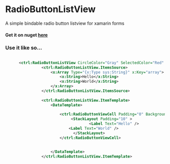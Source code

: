 # RadioButtonListView


A simple bindable radio button listview for xamarin forms


#### Get it on nuget [here](https://www.nuget.org/packages/RadioButtonListView/)

### Use it like so...

```xml

      <ctrl:RadioButtonListView CircleColor="Gray" SelectedColor="Red" HasUnevenRows="true">
                <ctrl:RadioButtonListView.ItemsSource>
                    <x:Array Type="{x:Type sys:String}" x:Key="array">
                        <x:String>Hello</x:String>
                        <x:String>World</x:String>
                    </x:Array>
                </ctrl:RadioButtonListView.ItemsSource>
                
                <ctrl:RadioButtonListView.ItemTemplate>
                    <DataTemplate>
                        
                        <ctrl:RadioButtonViewCell Padding="0" BackgroundColor="WhiteSmoke"> 
                             <StackLayout Padding="10" >
                                     <Label Text="Hello" />
                            <Label Text="World" />
                              </StackLayout>
                        </ctrl:RadioButtonViewCell>
                        
                      
                    </DataTemplate>
                </ctrl:RadioButtonListView.ItemTemplate>
```

